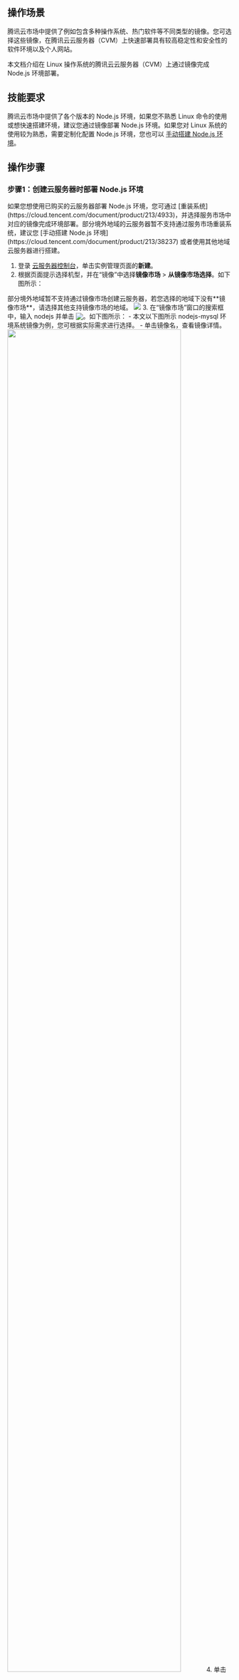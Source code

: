 ## 操作场景
腾讯云市场中提供了例如包含多种操作系统、热门软件等不同类型的镜像。您可选择这些镜像，在腾讯云云服务器（CVM）上快速部署具有较高稳定性和安全性的软件环境以及个人网站。

本文档介绍在 Linux 操作系统的腾讯云云服务器（CVM）上通过镜像完成 Node.js 环境部署。

## 技能要求
腾讯云市场中提供了各个版本的 Node.js 环境，如果您不熟悉 Linux 命令的使用或想快速搭建环境，建议您通过镜像部署 Node.js 环境。如果您对 Linux 系统的使用较为熟悉，需要定制化配置 Node.js 环境，您也可以 [手动搭建 Node.js 环境](https://cloud.tencent.com/document/product/213/38237)。


## 操作步骤
### 步骤1：创建云服务器时部署 Node.js 环境


<dx-alert infotype="notice" title="">
如果您想使用已购买的云服务器部署 Node.js 环境，您可通过 [重装系统](https://cloud.tencent.com/document/product/213/4933)，并选择服务市场中对应的镜像完成环境部署。部分境外地域的云服务器暂不支持通过服务市场重装系统，建议您 [手动搭建 Node.js 环境](https://cloud.tencent.com/document/product/213/38237) 或者使用其他地域云服务器进行搭建。
</dx-alert>


1. 登录 [云服务器控制台](https://console.cloud.tencent.com/cvm/index)，单击实例管理页面的**新建**。
2. 根据页面提示选择机型，并在“镜像”中选择**镜像市场** > **从镜像市场选择**。如下图所示：
<dx-alert infotype="notice" title="">
部分境外地域暂不支持通过镜像市场创建云服务器，若您选择的地域下没有**镜像市场**，请选择其他支持镜像市场的地域。
</dx-alert>
<img src="https://main.qcloudimg.com/raw/079615fcf41610885b6462a478cab823.png"/>
3. 在“镜像市场”窗口的搜索框中，输入 nodejs 并单击 <img src="https://main.qcloudimg.com/raw/70c20e0ff30f88eef20d6b540d6ef804.png" style="margin:-3px 0px;">。如下图所示：
<dx-alert infotype="explain" title="">
- 本文以下图所示 nodejs-mysql 环境系统镜像为例，您可根据实际需求进行选择。
- 单击镜像名，查看镜像详情。
</dx-alert>
<img src="https://main.qcloudimg.com/raw/e6f5cb4010456a7e04fe1e7fee3bf7f9.png" style="width: 88%;"></img>
4. 单击**免费使用**。
5. 根据您的实际需求，选择存储介质、带宽、设置安全组等其他配置，并选择购买完成云服务器的创建。

### 步骤2：部署及测试项目


<dx-alert infotype="notice" title="">
搭建 Node.js 环境的系统镜像不同，验证步骤会有一定区别，请您根据实际情况进行调试。
</dx-alert>


1. 在实例的管理页面，找到待验证的云服务器实例，并记录该云服务器实例的公网 IP。如下图所示：
![](https://main.qcloudimg.com/raw/2f6c1d0c3ce0b474b0b12bd9c6c9eec5.png)
2. 登录 Linux 云服务器，具体操作请参考 [使用标准方式登录 Linux 实例](https://cloud.tencent.com/document/product/213/5436) 。
3. 执行以下命令，新建并编辑 `test.js` 文件。
```shellsession
vim test.js
```
4. 按 **i** 切换至编辑模式，将以下内容输入到文件中：
```javascript
const http = require('http');
const hostname = '0.0.0.0';
const port = 8080;
const server = http.createServer((req, res) => { 
    res.statusCode = 200;
    res.setHeader('Content-Type', 'text/plain');
    res.end('Hello World!\n');
}); 
server.listen(port, hostname, () => { 
    console.log(`Server running at http://${hostname}:${port}/`);
});
```
<dx-alert infotype="explain" title="">
本文在 `test.js` 测试文件中设置端口号为8080，您可根据实际需求自行修改。
</dx-alert>
5. 按 **Esc**，输入 **:wq**，保存文件并返回。
4. 执行以下命令，进行测试。
```shellsession
node test.js 
```
6. 在本地浏览器中访问以下地址，查看项目是否正常运行。
```shellsession
http://云服务器实例的公网 IP:已配置的端口号
```
显示结果如下，则说明 Node.js 环境搭建成功。
![](https://main.qcloudimg.com/raw/1e552742bacbfbc4d2164f5efe3fc09c.png)

## 常见问题
如果您在搭建 Node.js 环境的过程中遇到问题，可参考以下文档进行分析并解决问题：
- 云服务器的登录问题，可参考 [密码及密钥](https://cloud.tencent.com/document/product/213/18120)、[登录及远程连接](https://cloud.tencent.com/document/product/213/17278)。
- 云服务器的网络问题，可参考 [IP 地址](https://cloud.tencent.com/document/product/213/17285)、[端口与安全组](https://cloud.tencent.com/document/product/213/2502)。

